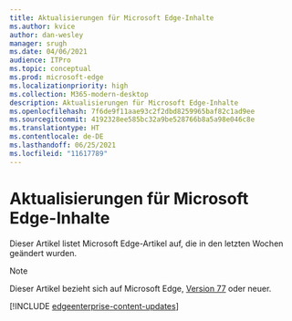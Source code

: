 ```yaml
---
title: Aktualisierungen für Microsoft Edge-Inhalte
ms.author: kvice
author: dan-wesley
manager: srugh
ms.date: 04/06/2021
audience: ITPro
ms.topic: conceptual
ms.prod: microsoft-edge
ms.localizationpriority: high
ms.collection: M365-modern-desktop
description: Aktualisierungen für Microsoft Edge-Inhalte
ms.openlocfilehash: 7f6de9f11aae93c2f2dbd8259965baf82c1ad9ee
ms.sourcegitcommit: 4192328ee585bc32a9be528766b8a5a98e046c8e
ms.translationtype: HT
ms.contentlocale: de-DE
ms.lasthandoff: 06/25/2021
ms.locfileid: "11617789"
---
```

# <a name="microsoft-edge-content-updates"></a>Aktualisierungen für Microsoft Edge-Inhalte

Dieser Artikel listet Microsoft Edge-Artikel auf, die in den letzten Wochen geändert wurden.

> [!NOTE]
> Dieser Artikel bezieht sich auf Microsoft Edge, [Version 77](https://support.microsoft.com/help/4027011/microsoft-edge-find-out-which-version-you-have?ocid=MicrosoftStore-EdgeVersion) oder neuer.

[!INCLUDE [edgeenterprise-content-updates](./includes/edgeenterprise-content-updates.md)]
